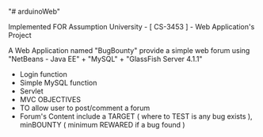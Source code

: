"# arduinoWeb" 

Implemented FOR Assumption University - [ CS-3453 ] - Web Application's Project

A Web Application named "BugBounty" provide a simple web forum using "NetBeans - Java EE" + "MySQL" + "GlassFish Server 4.1.1"
 - Login function
 - Simple MySQL function
 - Servlet
 - MVC
 OBJECTIVES
 - TO allow user to post/comment a forum
 - Forum's Content include a TARGET ( where to TEST is any bug exists ), minBOUNTY ( minimum REWARED if a bug found )
